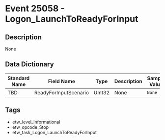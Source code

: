 # Event 25058 - Logon_LaunchToReadyForInput

## Description
None

## Data Dictionary
|Standard Name|Field Name|Type|Description|Sample Value|
|---|---|---|---|---|
|TBD|ReadyForInputScenario|UInt32|None|`None`|

## Tags
* etw_level_Informational
* etw_opcode_Stop
* etw_task_Logon_LaunchToReadyForInput